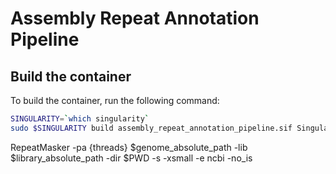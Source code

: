 # Assembly Repeat Annotation Pipeline






## Build the container

To build the container, run the following command:

```bash
SINGULARITY=`which singularity`
sudo $SINGULARITY build assembly_repeat_annotation_pipeline.sif Singularity
```



 RepeatMasker -pa {threads}  $genome_absolute_path  -lib $library_absolute_path -dir $PWD -s -xsmall -e ncbi -no_is